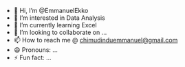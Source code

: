 - 👋 Hi, I’m @EmmanuelEkko
- 👀 I’m interested in Data Analysis
- 🌱 I’m currently learning Excel
- 💞️ I’m looking to collaborate on ...
- 📫 How to reach me @ chimudinduemmanuel@gmail.com
- 😄 Pronouns: ...
- ⚡ Fun fact: ...

<!---
EmmanuelEkko/EmmanuelEkko is a ✨ special ✨ repository because its `README.md` (this file) appears on your GitHub profile.
You can click the Preview link to take a look at your changes.
--->
